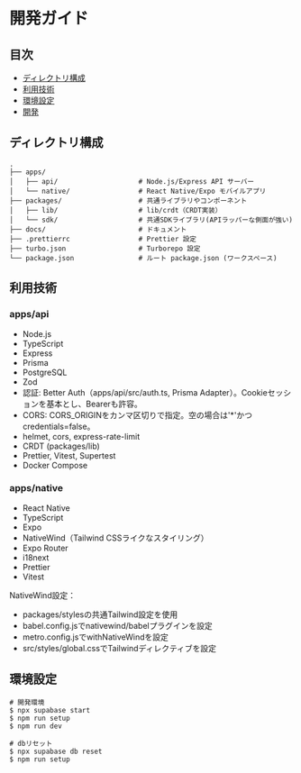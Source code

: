 # 開発ガイド

## 目次

- [ディレクトリ構成](#ディレクトリ構成)
- [利用技術](#利用技術)
- [環境設定](#環境設定)
- [開発](#開発)

## ディレクトリ構成

```text
.
├── apps/
│   ├── api/                    # Node.js/Express API サーバー
│   └── native/                 # React Native/Expo モバイルアプリ
├── packages/                   # 共通ライブラリやコンポーネント
│   ├── lib/                    # lib/crdt（CRDT実装）
│   └── sdk/                    # 共通SDKライブラリ(APIラッパーな側面が強い)
├── docs/                       # ドキュメント
├── .prettierrc                 # Prettier 設定
├── turbo.json                  # Turborepo 設定
└── package.json                # ルート package.json (ワークスペース)
```

## 利用技術

### apps/api

- Node.js
- TypeScript
- Express
- Prisma
- PostgreSQL
- Zod
- 認証: Better Auth（apps/api/src/auth.ts, Prisma Adapter）。Cookieセッションを基本とし、Bearerも許容。
- CORS: CORS_ORIGINをカンマ区切りで指定。空の場合は'\*'かつcredentials=false。
- helmet, cors, express-rate-limit
- CRDT (packages/lib)
- Prettier, Vitest, Supertest
- Docker Compose

### apps/native

- React Native
- TypeScript
- Expo
- NativeWind（Tailwind CSSライクなスタイリング）
- Expo Router
- i18next
- Prettier
- Vitest

NativeWind設定：

- packages/stylesの共通Tailwind設定を使用
- babel.config.jsでnativewind/babelプラグインを設定
- metro.config.jsでwithNativeWindを設定
- src/styles/global.cssでTailwindディレクティブを設定

## 環境設定

```
# 開発環境
$ npx supabase start
$ npm run setup
$ npm run dev

# dbリセット
$ npx supabase db reset
$ npm run setup
```
